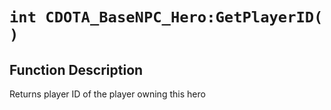 # `int CDOTA_BaseNPC_Hero:GetPlayerID( )`
## Function Description
Returns player ID of the player owning this hero
